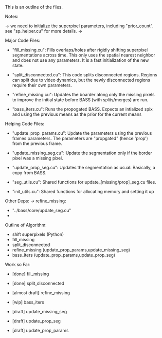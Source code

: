 This is an outline of the files.


Notes:

-> we need to initialize the superpixel parameters, including "prior_count". see "sp_helper.cu" for more details.
-> 

Major Code Files:

- "fill_missing.cu": Fills overlaps/holes after rigidly shifting superpixel segmentations across time. This only uses the spatial nearest neighbor and does not use any parameters. It is a fast initialization of the new state.

- "split_disconnected.cu": This code splits disconnected regions. Regions can split due to video dynamics, but the newly disconnected regions require their own parameters.

- "refine_missing.cu": Updates the boarder along only the missing pixels to improve the initial state before BASS (with splits/merges) are run.

- "bass_iters.cu": Runs the propogated BASS. Expects an intialized spix and using the previous means as the prior for the current means

Helping Code Files:

- "update_prop_params.cu": Update the parameters using the previous frames parameters. The parameters are "propgated" (hence 'prop') from the previous frame.

- "update_missing_seg.cu": Update the segmentation only if the border pixel was a missing pixel.

- "update_prop_seg.cu": Updates the segmentation as usual. Basically, a copy from BASS.

- "seg_utils.cu": Shared functions for update_[missing/prop]_seg.cu files.

- "init_utils.cu": Shared functions for allocating memory and setting it up 

Other Deps:
-> refine_missing:
   - "../bass/core/update_seg.cu"
   - 

Outline of Algorithm:

- shift superpixels (Python)
- fill_missing
- split_disconnected
- refine_missing (update_prop_params,update_missing_seg)
- bass_iters (update_prop_params,update_prop_seg)

Work so Far:

- [done] fill_missing
- [done] split_disconnected
- [almost draft] refine_missing
- [wip] bass_iters

- [draft] update_missing_seg
- [draft] update_prop_seg
- [draft] update_prop_params
